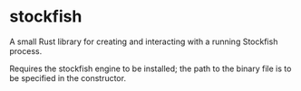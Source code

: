 # stockfish

A small Rust library for creating and interacting with a running Stockfish process.

Requires the stockfish engine to be installed; the path to the binary file is to be specified in the constructor.